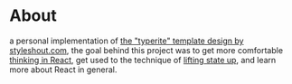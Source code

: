 # About
a personal implementation of [the "typerite" template design by styleshout.com](https://www.styleshout.com/free-templates/typerite/), the goal behind this project was to get more comfortable [thinking in React](https://reactjs.org/docs/thinking-in-react.html), get used to the technique of [lifting state up](https://reactjs.org/docs/lifting-state-up.html), and learn more about React in general.
